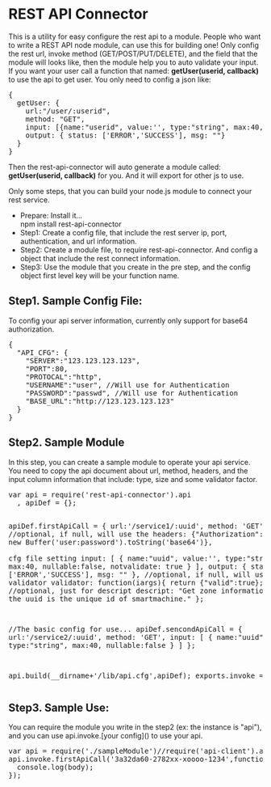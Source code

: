 <h1>REST API Connector</h1>

This is a utility for easy configure the rest api to a module. People who want to write a REST API node module, can use this for building one! Only config the rest url, invoke method (GET/POST/PUT/DELETE), and the field that the module will looks like, then the module help you to auto validate your input. If you want your user call a function that named: <b> getUser(userid, callback) </b> to use the api to get user. You only need to config a json like:
<pre>
{
  getUser: {
    url:"/user/:userid",
    method: "GET",
    input: [{name:"userid", value:'', type:"string", max:40, nullable:false, notvalidate: true}],
    output: { status: ['ERROR','SUCCESS'], msg: ""}
  }
}
</pre>
Then the rest-api-connector will auto generate a module called: <b>getUser(userid, callback)</b> for you. And it will export for other js to use.

Only some steps, that you can build your node.js module to connect your rest service.
<ul>
<li>Prepare: Install it...<br/>npm install rest-api-connector</li>
<li>Step1: Create a config file, that include the rest server ip, port, authentication, and url information.</li>
<li>Step2: Create a module file, to require rest-api-connector. And config a object that include the rest connect information.</li>
<li>Step3: Use the module that you create in the pre step, and the config object first level key will be your function name.</li>
</ul>

<h2>Step1. Sample Config File:</h2>
To config your api server information, currently only support for base64 authorization.
<pre>
{
  "API_CFG": {
    "SERVER":"123.123.123.123",
    "PORT":80,
    "PROTOCAL":"http",
    "USERNAME":"user", //Will use for Authentication
    "PASSWORD":"passwd", //Will use for Authentication 
    "BASE_URL":"http://123.123.123.123"
  }
}
</pre>

<h2>Step2. Sample Module</h2>
In this step, you can create a sample module to operate your api service. You need to copy the api document about url, method, headers, and the input column information that include: type, size and some validator factor.
<pre>
var api = require('rest-api-connector').api
  , apiDef = {};

apiDef.firstApiCall = {
  url:'/service1/:uuid',
  method: 'GET',
  //optional, if null, will use the
  headers: {"Authorization": "Basic " + new Buffer('user:password').toString('base64')},  
  cfg file setting
  input: [
    { name:"uuid", value:'', type:"string", max:40, nullable:false, notvalidate: true }
  ],
  output: {
    status: ['ERROR','SUCCESS'], msg: ""
  },
  //optional, if null, will use default validator
  validator: function(iargs){ 
    return {"valid":true};
  },
  //optional, just for descript
  descript: "Get zone information by uuid, the uuid is the unique id of smartmachine." 
};

//The basic config for use...
apiDef.sencondApiCall = {
  url:'/service2/:uuid',
  method: 'GET',
  input: [
    { name:"uuid", value:'', type:"string", max:40, nullable:false }
  ]
};

api.build(__dirname+'/lib/api.cfg',apiDef);
exports.invoke = api;
</pre>

<h2>Step3. Sample Use:</h2>
You can require the module you write in the step2 (ex: the instance is "api"), and you can use api.invoke.[your config]() to use your api.
<pre>
var api = require('./sampleModule')//require('api-client').api
api.invoke.firstApiCall('3a32da60-2782xx-xoooo-1234',function(e,r,body){
  console.log(body);
});
</pre>
